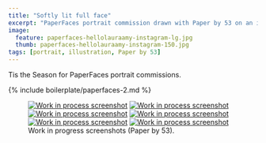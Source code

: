 ```yaml
---
title: "Softly lit full face"
excerpt: "PaperFaces portrait commission drawn with Paper by 53 on an iPad."
image: 
  feature: paperfaces-hellolauraamy-instagram-lg.jpg
  thumb: paperfaces-hellolauraamy-instagram-150.jpg
tags: [portrait, illustration, Paper by 53]
---
```


Tis the Season for PaperFaces portrait commissions.

{% include boilerplate/paperfaces-2.md %}

<figure class="half">
	<a href="{{ site.url }}/assets/images/paperfaces-hellolauraamy-process-1-lg.jpg"><img src="{{ site.url }}/assets/images/paperfaces-hellolauraamy-process-1-600.jpg" alt="Work in process screenshot"></a>
	<a href="{{ site.url }}/assets/images/paperfaces-hellolauraamy-process-2-lg.jpg"><img src="{{ site.url }}/assets/images/paperfaces-hellolauraamy-process-2-600.jpg" alt="Work in process screenshot"></a>
	<a href="{{ site.url }}/assets/images/paperfaces-hellolauraamy-process-3-lg.jpg"><img src="{{ site.url }}/assets/images/paperfaces-hellolauraamy-process-3-600.jpg" alt="Work in process screenshot"></a>
	<a href="{{ site.url }}/assets/images/paperfaces-hellolauraamy-process-4-lg.jpg"><img src="{{ site.url }}/assets/images/paperfaces-hellolauraamy-process-4-600.jpg" alt="Work in process screenshot"></a>
	<a href="{{ site.url }}/assets/images/paperfaces-hellolauraamy-process-5-lg.jpg"><img src="{{ site.url }}/assets/images/paperfaces-hellolauraamy-process-5-600.jpg" alt="Work in process screenshot"></a>
	<a href="{{ site.url }}/assets/images/paperfaces-hellolauraamy-process-6-lg.jpg"><img src="{{ site.url }}/assets/images/paperfaces-hellolauraamy-process-6-600.jpg" alt="Work in process screenshot"></a>
	<figcaption>Work in progress screenshots (Paper by 53).</figcaption>
</figure>